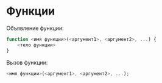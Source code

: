 # Функции

Объявление функции:

```js
function <имя функции>(<аргумент1>, <аргумент2>, ...) {
    <тело функции>
}
```

Вызов функции:

```js
<имя функции>(<аргумент1>, <аргумент2>, ...);
```